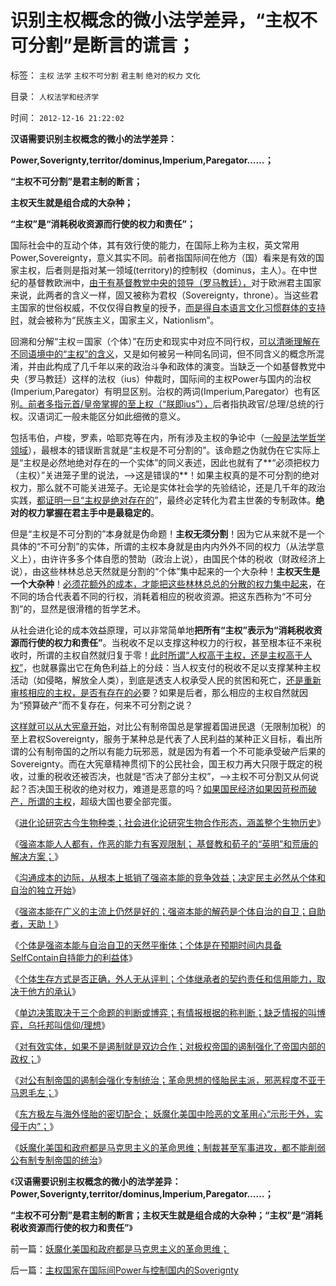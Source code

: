 # 识别主权概念的微小法学差异，“主权不可分割”是断言的谎言；

标签： `主权` `法学` `主权不可分割` `君主制` `绝对的权力` `文化` 

目录： `人权法学和经济学`

时间： `2012-12-16 21:22:02`

**汉语需要识别主权概念的微小的法学差异：**

**Power,Soverignty,territor/dominus,Imperium,Paregator……；**

**“主权不可分割”是君主制的断言；**

**主权天生就是组合成的大杂种；**

**“主权”是“消耗税收资源而行使的权力和责任”；**

国际社会中的互动个体，其有效行使的能力，在国际上称为主权，英文常用Power,Sovereignty，意义其实不同。前者指国际间在他方（国）看来是有效的国家主权，后者则是指对某一领域(territory)的控制权（dominus，主人）。在中世纪的基督教欧洲中，[由于有基督教党中央的领导（罗马教廷），](../../../2011/9/2/十字军运动“示形于外实侵于内”.md)对于欧洲君主国家来说，此两者的含义一样，固又被称为君权（Sovereignty，throne）。当这些君主国家的世俗权威，不仅仅得自教皇的授予，[而是得自本语言文化习惯群体的支持时](../../../2011/3/7/《大宪章》是国王对教皇的革命.md)，就会被称为“民族主义，国家主义，Nationlism”。

回溯和分解“主权＝国家（个体）”在历史和现实中对应不同行权，[可以清晰理解在不同语境中的“主权”的含义](../../../2011/3/25/基督教伦理“人权高于主权”的谬误.md)，又是如何被另一种同名同词，但不同含义的概念所混淆，并由此构成了几千年以来的政治斗争和政体的演变。当缺乏一个如基督教党中央（罗马教廷）这样的法权（ius）仲裁时，国际间的主权Power与国内的治权(Imperium,Paregator）有明显区别。治权的两词(Imperium,Paregator）也有区别[。前者多指元首/皇帝掌握的至上权（“朕即ius”），](../../../2010/11/4/最基本的法治要求是法权和治权分离，和特权；.md)后者指执政官/总理/总统的行权。汉语词汇一般未能区分如此细微的意义。

包括韦伯，卢梭，罗素，哈耶克等在内，所有涉及主权的争论中（[一般是法学哲学领域](../../../2011/3/26/经济法学（法科学）和法哲学.md)），最根本的错误断言就是“主权是不可分割的”。该命题之伪就伪在它实际上是“主权是必然地绝对存在的一个实体”的同义表述，因此也就有了**“必须把权力（主权）”关进笼子里的说法，——>这是错误的**！如果主权真的是不可分割的绝对权力，那么就不可能关进笼子。无论是实体社会学的先验结论，还是几千年的政治实践，[都证明一旦“主权是绝对存在的](../../../2009/5/25/魔戒！世界上根本没有绝对的权力～！.md)”，最终必定转化为君主世袭的专制政体。**绝对的权力掌握在君主手中是最稳定的**。

但是“主权是不可分割的”本身就是伪命题！**主权无须分割**！因为它从来就不是一个具体的“不可分割”的实体，所谓的主权本身就是由内内外外不同的权力（从法学意义上），由许许多多个体自愿的赞助（政治上说），由国民个体的税收（财政经济上说），由这些林林总总天然就是分割的“个体”集中起来的一个大杂种！**主权天生是一个大杂种**！[必须花额外的成本，才能把这些林林总总的分散的权力集中起来](../../../2010/8/6/私有制社会的逐级授权，公权和特权的形成，.md)，在不同的场合代表着不同的行权，消耗着相应的税收资源。把这东西称为“不可分割”的，显然是很滑稽的哲学艺术。

从社会进化论的成本效益原理，可以非常简单地**把所有“主权”表示为“消耗税收资源而行使的权力和责任”**。当税收不足以支撑这种权力的行权，甚至根本征不来税收时，所谓的主权自然就归复于零！[此时所谓“人权高于主权，还是主权高于人权”](../../../2010/5/15/“权力－权利－义务”模型即奴隶制.md)，也就暴露出它在角色利益上的分歧：当人权支付的税收不足以支撑某种主权活动（如侵略，解放全人类），到底是透支人权承受人民的贫困和死亡，[还是重新审核相应的主权，是否有存在的必](../../../2011/8/25/税收总额限制和税负归宿.md)要？如果是后者，那么相应的主权自然就因为“预算破产”而不复存在，何来不可分割之说？

[这样就可以从大宪章开始](../../../2012/3/28/《大宪章》生效的两个必要条件.md)，对比公有制帝国总是掌握着国进民退（无限制加税）的至上君权Sovereignty，服务于某种总是代表了人民利益的某种正义目标，看出所谓的公有制帝国的之所以有能力玩邪恶，就是因为有着一个不可能承受破产后果的Sovereignty。而在大宪章精神贯彻下的公民社会，国王权力再大只限于既定的税收，过重的税收还被否决，也就是“否决了部分主权”，——>主权不可分割又从何说起？否决国王税收的绝对权力，难道是恶意的吗？[如果国民经济如果因苛税而破产，所谓的主权](../../../2012/6/1/戈尔巴乔夫只是苏联垂死改革中的一环.md)，超级大国也要全部完蛋。

《[进化论研究古今生物种类；社会进化论研究生物合作形态，涵盖整个生物历史](../../../2012/12/12/进化论分类物种，社会进化论研究生物合作方式；.md)》

《[强盗本能人人都有，作恶的能力有客观限制； 基督教和荀子的“英明”和荒唐的解决方案；](../../../2012/12/12/基督教和荀子对“人性本恶”的共识和荒唐的解决方案.md)》

《[沟通成本的边际，从根本上抵销了强盗本能的竞争效益；决定民主必然从个体和自治的独立开始](../../../2012/12/12/沟通成本的边际，让自治的威力抵销了人类的强盗本能.md)》

《[强盗本能在广义的主流上仍然是好的；强盗本能的解药是个体自治的自卫；自助者，天助！](../../../2012/12/13/强盗本能的主流是好的，西方的幸运和东方的不幸.md)》

《[个体是强盗本能与自治自卫的天然平衡体；个体是在预期时间内具备SelfContain自持能力的利益体](../../../2012/12/13/强盗本能与自治自卫的天然平衡体.md)》

《[个体生存方式是否正确，外人无从评判；个体继承者的契约责任和信用能力，取决于他方的承认](../../../2012/12/14/孙中山不死鸟和蒋介石统一中国的真正原因.md)》

《[单边决策取决于三个命题的判断或博弈；有情报根据的称判断；缺乏情报的叫博弈，乌托邦叫信仰/理想](../../../2012/12/14/易位思维预期美国对华决策及逻辑依据；.md)》

《[对有效实体，如果不是遏制就是双边合作；对极权帝国的遏制强化了帝国内部的政权；](../../../2012/12/14/“正义的战争”一般都是邪恶的借口.md)》

《[对公有制帝国的遏制会强化专制统治；革命思想的怪胎民主派，邪恶程度不亚于马恩毛左；](../../../2012/12/15/鼓噪制裁中国的国际势力的真实心肠.md)》

《[东方极左与海外怪胎的密切配合； 妖魔化美国中险恶的文革用心“示形于外，实侵于内”；](../../../2012/12/15/妖魔化中国或美国的险恶用心.md)》

《[妖魔化美国和政府都是马克思主义的革命思维；制裁甚至军事进攻，都不能削弱公有制专制帝国的统治](../../../2012/12/15/妖魔化美国和政府都是马克思主义的革命思维；.md)》

《**汉语需要识别主权概念的微小的法学差异：Power,Soverignty,territor/dominus,Imperium,Paregator……；**

**“主权不可分割”是君主制的断言；主权天生就是组合成的大杂种；“主权”是“消耗税收资源而行使的权力和责任”**》



前一篇：[妖魔化美国和政府都是马克思主义的革命思维；](../../../2012/12/15/妖魔化美国和政府都是马克思主义的革命思维；.md)

后一篇：[主权国家在国际间Power与控制国内的Soverignty](../../../2012/12/16/主权国家在国际间Power与控制国内的Soverignty.md)